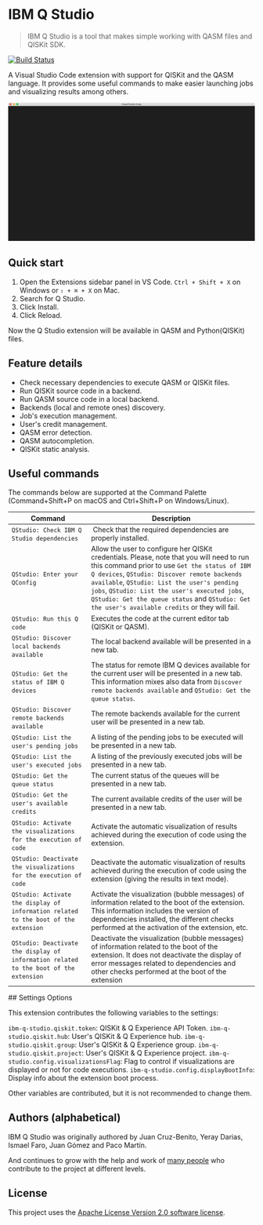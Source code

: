 # IBM Q Studio

> IBM Q Studio is a tool that makes simple working with QASM files and QISKit SDK.

[![Build Status](https://travis.ibm.com/IBMQuantum/qiskit-studio.svg?token=xyzxnZp9ALxp71M92JLp&branch=master)](https://travis.ibm.com/IBMQuantum/qiskit-studio)

A Visual Studio Code extension with support for QISKit and the QASM language. It provides some useful commands to make easier launching jobs and visualizing results among others.

![alt text](./docs/images/execute-sample.gif "Example of running Q Studio")


## Quick start

1. Open the Extensions sidebar panel in VS Code. `Ctrl + Shift + X` on Windows or `⇧ + ⌘ + X` on Mac.
1. Search for Q Studio.
1. Click Install.
1. Click Reload.

Now the Q Studio extension will be available in QASM and Python(QISKit) files.

## Feature details

* Check necessary dependencies to execute QASM or QISKit files.
* Run QISKit source code in a backend.
* Run QASM source code in a local backend.
* Backends (local and remote ones) discovery.
* Job's execution management.
* User's credit management.
* QASM error detection.
* QASM autocompletion.
* QISKit static analysis.  

## Useful commands

The commands below are supported at the Command Palette (Command+Shift+P on macOS and Ctrl+Shift+P on Windows/Linux).

Command | Description
--- | ---
```QStudio: Check IBM Q Studio dependencies``` | Check that the required dependencies are properly installed.
```QStudio: Enter your QConfig``` | Allow the user to configure her QISKit credentials. Please, note that you will need to run this command prior to use `Get the status of IBM Q devices`, `QStudio: Discover remote backends available`, `QStudio: List the user's pending jobs`, `QStudio: List the user's executed jobs`, `QStudio: Get the queue status` and `QStudio: Get the user's available credits` or they will fail.
```QStudio: Run this Q code``` | Executes the code at the current editor tab (QISKit or QASM).
```QStudio: Discover local backends available``` | The local backend available will be presented in a new tab.
```QStudio: Get the status of IBM Q devices``` | The status for remote IBM Q devices available for the current user will be presented in a new tab. This information mixes also data from `Discover remote backends available` and `QStudio: Get the queue status`.
```QStudio: Discover remote backends available``` | The remote backends available for the current user will be presented in a new tab.
```QStudio: List the user's pending jobs``` | A listing of the pending jobs to be executed will be presented in a new tab.
```QStudio: List the user's executed jobs``` | A listing of the previously executed jobs will be presented in a new tab.
```QStudio: Get the queue status``` | The current status of the queues will be presented in a new tab.
```QStudio: Get the user's available credits``` | The current available credits of the user will be presented in a new tab.
```QStudio: Activate the visualizations for the execution of code``` | Activate the automatic visualization of results achieved during the execution of code using the extension.
```QStudio: Deactivate the visualizations for the execution of code``` | Deactivate the automatic visualization of results achieved during the execution of code using the extension (giving the results in text mode).
```QStudio: Activate the display of information related to the boot of the extension``` | Activate the visualization (bubble messages) of information related to the boot of the extension. This information includes the version of dependencies installed, the different checks performed at the activation of the extension, etc.
```QStudio: Deactivate the display of information related to the boot of the extension``` | Deactivate the visualization (bubble messages) of information related to the boot of the extension. It does not deactivate the display of error messages related to dependencies and other checks performed at the boot of the extension

## Settings Options

This extension contributes the following variables to the settings:

`ibm-q-studio.qiskit.token`: QISKit & Q Experience API Token.
`ibm-q-studio.qiskit.hub`: User's QISKit & Q Experience hub.
`ibm-q-studio.qiskit.group`: User's QISKit & Q Experience group.
`ibm-q-studio.qiskit.project`: User's QISKit & Q Experience project.
`ibm-q-studio.config.visualizationsFlag`: Flag to control if visualizations are displayed or not for code executions.
`ibm-q-studio.config.displayBootInfo`: Display info about the extension boot process.

Other variables are contributed, but it is not recommended to change them.

## Authors (alphabetical)

IBM Q Studio was originally authored by Juan Cruz-Benito, Yeray Darias, Ismael Faro, Juan Gómez and Paco Martín.

And continues to grow with the help and work of [many people](https://github.ibm.com/IBMQuantum/qiskit-studio/graphs/contributors) who contribute to the project at different levels.

## License 
This project uses the [Apache License Version 2.0 software license](https://www.apache.org/licenses/LICENSE-2.0).